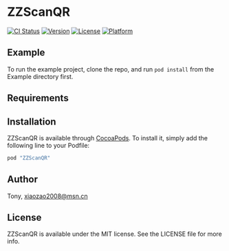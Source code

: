 # ZZScanQR

[![CI Status](http://img.shields.io/travis/Tony/ZZScanQR.svg?style=flat)](https://travis-ci.org/Tony/ZZScanQR)
[![Version](https://img.shields.io/cocoapods/v/ZZScanQR.svg?style=flat)](http://cocoapods.org/pods/ZZScanQR)
[![License](https://img.shields.io/cocoapods/l/ZZScanQR.svg?style=flat)](http://cocoapods.org/pods/ZZScanQR)
[![Platform](https://img.shields.io/cocoapods/p/ZZScanQR.svg?style=flat)](http://cocoapods.org/pods/ZZScanQR)

## Example

To run the example project, clone the repo, and run `pod install` from the Example directory first.

## Requirements

## Installation

ZZScanQR is available through [CocoaPods](http://cocoapods.org). To install
it, simply add the following line to your Podfile:

```ruby
pod "ZZScanQR"
```

## Author

Tony, xiaozao2008@msn.cn

## License

ZZScanQR is available under the MIT license. See the LICENSE file for more info.
